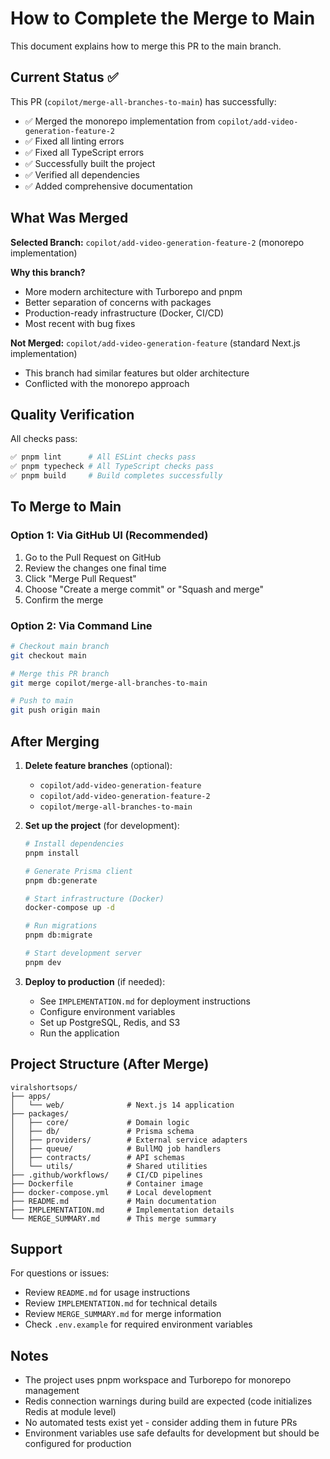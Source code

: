 # How to Complete the Merge to Main

This document explains how to merge this PR to the main branch.

## Current Status ✅

This PR (`copilot/merge-all-branches-to-main`) has successfully:
- ✅ Merged the monorepo implementation from `copilot/add-video-generation-feature-2`
- ✅ Fixed all linting errors
- ✅ Fixed all TypeScript errors
- ✅ Successfully built the project
- ✅ Verified all dependencies
- ✅ Added comprehensive documentation

## What Was Merged

**Selected Branch:** `copilot/add-video-generation-feature-2` (monorepo implementation)

**Why this branch?**
- More modern architecture with Turborepo and pnpm
- Better separation of concerns with packages
- Production-ready infrastructure (Docker, CI/CD)
- Most recent with bug fixes

**Not Merged:** `copilot/add-video-generation-feature` (standard Next.js implementation)
- This branch had similar features but older architecture
- Conflicted with the monorepo approach

## Quality Verification

All checks pass:
```bash
✅ pnpm lint      # All ESLint checks pass
✅ pnpm typecheck # All TypeScript checks pass  
✅ pnpm build     # Build completes successfully
```

## To Merge to Main

### Option 1: Via GitHub UI (Recommended)
1. Go to the Pull Request on GitHub
2. Review the changes one final time
3. Click "Merge Pull Request"
4. Choose "Create a merge commit" or "Squash and merge"
5. Confirm the merge

### Option 2: Via Command Line
```bash
# Checkout main branch
git checkout main

# Merge this PR branch
git merge copilot/merge-all-branches-to-main

# Push to main
git push origin main
```

## After Merging

1. **Delete feature branches** (optional):
   - `copilot/add-video-generation-feature`
   - `copilot/add-video-generation-feature-2`
   - `copilot/merge-all-branches-to-main`

2. **Set up the project** (for development):
   ```bash
   # Install dependencies
   pnpm install
   
   # Generate Prisma client
   pnpm db:generate
   
   # Start infrastructure (Docker)
   docker-compose up -d
   
   # Run migrations
   pnpm db:migrate
   
   # Start development server
   pnpm dev
   ```

3. **Deploy to production** (if needed):
   - See `IMPLEMENTATION.md` for deployment instructions
   - Configure environment variables
   - Set up PostgreSQL, Redis, and S3
   - Run the application

## Project Structure (After Merge)

```
viralshortsops/
├── apps/
│   └── web/              # Next.js 14 application
├── packages/
│   ├── core/             # Domain logic
│   ├── db/               # Prisma schema
│   ├── providers/        # External service adapters
│   ├── queue/            # BullMQ job handlers
│   ├── contracts/        # API schemas
│   └── utils/            # Shared utilities
├── .github/workflows/    # CI/CD pipelines
├── Dockerfile            # Container image
├── docker-compose.yml    # Local development
├── README.md             # Main documentation
├── IMPLEMENTATION.md     # Implementation details
└── MERGE_SUMMARY.md      # This merge summary
```

## Support

For questions or issues:
- Review `README.md` for usage instructions
- Review `IMPLEMENTATION.md` for technical details
- Review `MERGE_SUMMARY.md` for merge information
- Check `.env.example` for required environment variables

## Notes

- The project uses pnpm workspace and Turborepo for monorepo management
- Redis connection warnings during build are expected (code initializes Redis at module level)
- No automated tests exist yet - consider adding them in future PRs
- Environment variables use safe defaults for development but should be configured for production

